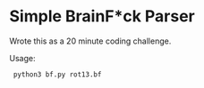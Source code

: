 # Simple BrainF*ck Parser

Wrote this as a 20 minute coding challenge. 

Usage: 

```
 python3 bf.py rot13.bf
```

